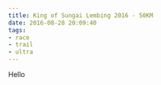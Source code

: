 ```yaml
---
title: King of Sungai Lembing 2016 - 50KM
date: 2016-08-28 20:09:40
tags:
- race
- trail
- ultra
---
```


Hello
